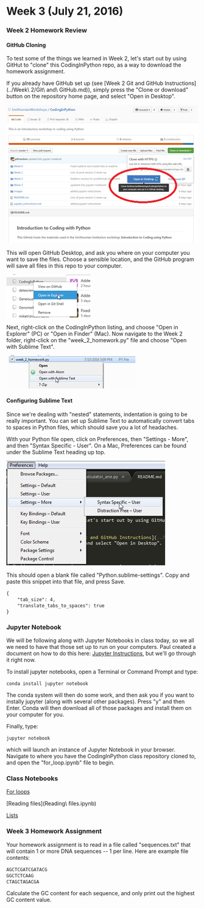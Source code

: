 # Week 3 (July 21, 2016)

### Week 2 Homework Review

#### GitHub Cloning

To test some of the things we learned in Week 2, let's start out by using GitHut to "clone" this CodingInPython repo, as a way to download the homework assignment.

If you already have GitHub set up (see [Week 2 Git and GitHub Instructions](../Week\ 2/Git\ and\ GitHub.md)), simply press the "Clone or download" button on the repository home page, and select "Open in Desktop". 

![Open in Desktop](../images/open_in_desktop.png)

This will open GitHub Desktop, and ask you where on your computer you want to save the files. Choose a sensible location, and the GitHub program will save all files in this repo to your computer.

![Open in Explorer](../images/open_in_explorer.png)

Next, right-click on the CodingInPython listing, and choose "Open in Explorer" (PC) or "Open in Finder" (Mac). Now navigate to the Week 2 folder, right-click on the "week_2_homework.py" file and choose "Open with Sublime Text".

![Open with Sublime](../images/open_with_sublime.png)

#### Configuring Sublime Text

Since we're dealing with "nested" statements, indentation is going to be really important. You can set up Sublime Text to automatically convert tabs to spaces in Python files, which should save you a lot of headaches.

With your Python file open, click on Preferences, then "Settings - More", and then "Syntax Specific - User". On a Mac, Preferences can be found under the Sublime Text heading up top.

![Syntax specific](../images/syntax_specific_settings.png)

This should open a blank file called "Python.sublime-settings". Copy and paste this snippet into that file, and press Save.

```
{
    "tab_size": 4,
    "translate_tabs_to_spaces": true
}
```

### Jupyter Notebook

We will be following along with Jupyter Notebooks in class today, so we all we need to have that those set up to run on your computers. Paul created a document on how to do this here: [Jupyter Instructions](jupyter_instructions.md), but we'll go through it right now.

To install jupyter notebooks, open a Terminal or Command Prompt and type:

```
conda install jupyter notebook
```

The conda system will then do some work, and then ask you if you want to instally jupyter (along with several other packages). Press "y" and then Enter. Conda will then download all of those packages and install them on your computer for you.

Finally, type:

```
jupyter notebook
```

which will launch an instance of Jupyter Notebook in your browser. Navigate to where you have the CodingInPython class repository cloned to, and open the "for_loop.ipynb" file to begin.

### Class Notebooks

[For loops](for_loops.ipynb)

[Reading files](Reading\ files.ipynb)

[Lists](Lists.ipynb)

### Week 3 Homework Assignment

Your homework assignment is to read in a file called "sequences.txt" that will contain 1 or more DNA sequences -- 1 per line. Here are example file contents:

```
AGCTCGATCGATACG
GGCTCTCAAG
CTAGCTAGACGA
```

Calculate the GC content for each sequence, and only print out the highest GC content value.
